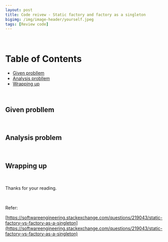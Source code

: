 ```yaml
---
layout: post
title: Code reivew - Static factory and factory as a singleton
bigimg: /img/image-header/yourself.jpeg
tags: [Review code]
---
```


 


<br>

# Table of Contents
- [Given probllem](#given-problem)
- [Analysis probllem](#analysis-problem)
- [Wrapping up](#wrapping-up)


<br>

## Given probllem





<br>

## Analysis problem



<br>

## Wrapping up




<br>

Thanks for your reading.

<br>

Refer:

[https://softwareengineering.stackexchange.com/questions/219043/static-factory-vs-factory-as-a-singleton](https://softwareengineering.stackexchange.com/questions/219043/static-factory-vs-factory-as-a-singleton)